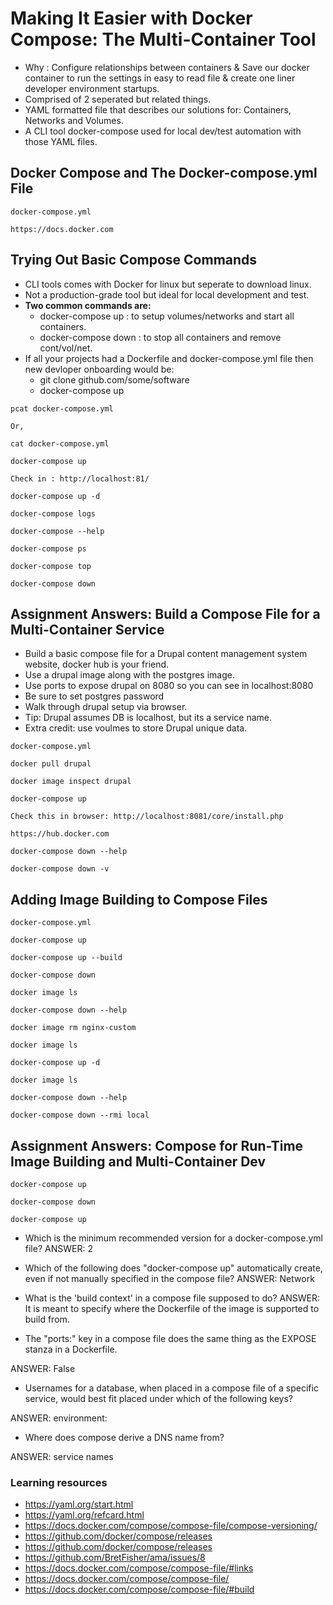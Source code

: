 # Making It Easier with Docker Compose: The Multi-Container Tool

* Why : Configure relationships between containers &
Save our docker container to run the settings in easy to read file & create one liner developer environment startups. 
* Comprised of 2 seperated but related things.
* YAML formatted file that describes our solutions for: 
Containers, Networks and Volumes.
* A CLI tool docker-compose used for local dev/test automation with those YAML files.

## Docker Compose and The Docker-compose.yml File
```
docker-compose.yml

https://docs.docker.com
```

## Trying Out Basic Compose Commands
* CLI tools comes with Docker for linux but seperate to download linux.
* Not a production-grade tool but ideal for local development and test.
* <b>Two common commands are: </b>
     * docker-compose up : to setup volumes/networks and start all containers.
     * docker-compose down : to stop all containers and remove cont/vol/net.
* If all your projects had a Dockerfile and docker-compose.yml file then new devloper onboarding would be: 
  * git clone github.com/some/software
  * docker-compose up


```
pcat docker-compose.yml

Or,

cat docker-compose.yml

docker-compose up

Check in : http://localhost:81/

docker-compose up -d

docker-compose logs

docker-compose --help

docker-compose ps

docker-compose top

docker-compose down
```

## Assignment Answers: Build a Compose File for a Multi-Container Service

* Build a basic compose file for a Drupal content management system website, docker hub is your friend.
* Use a drupal image along with the postgres image.
* Use ports to expose drupal on 8080 so you can see in localhost:8080 
* Be sure to set postgres password
* Walk through drupal setup via browser.
* Tip: Drupal assumes DB is localhost, but its a service name.
* Extra credit: use voulmes to store Drupal unique data.


```
docker-compose.yml

docker pull drupal

docker image inspect drupal

docker-compose up

Check this in browser: http://localhost:8081/core/install.php

https://hub.docker.com

docker-compose down --help

docker-compose down -v
```

## Adding Image Building to Compose Files
```
docker-compose.yml

docker-compose up

docker-compose up --build

docker-compose down

docker image ls

docker-compose down --help

docker image rm nginx-custom

docker image ls

docker-compose up -d

docker image ls

docker-compose down --help

docker-compose down --rmi local
```

## Assignment Answers: Compose for Run-Time Image Building and Multi-Container Dev
```
docker-compose up

docker-compose down

docker-compose up
```

* Which is the minimum recommended version for a docker-compose.yml file?
ANSWER: 2
* Which of the following does "docker-compose up" automatically create, even if not manually specified in the compose file?
ANSWER: Network
* What is the 'build context' in a compose file supposed to do?
ANSWER: It is meant to specify where the Dockerfile of the image is supported to build from. 

* The "ports:" key in a compose file does the same thing as the EXPOSE stanza in a Dockerfile.

ANSWER: False

* Usernames for a database, when placed in a compose file of a specific service, would best fit placed under which of the following keys?

ANSWER: environment:

* Where does compose derive a DNS name from?

ANSWER: service names


### Learning resources
* https://yaml.org/start.html
* https://yaml.org/refcard.html
* https://docs.docker.com/compose/compose-file/compose-versioning/
* https://github.com/docker/compose/releases
* https://github.com/docker/compose/releases
* https://github.com/BretFisher/ama/issues/8
* https://docs.docker.com/compose/compose-file/#links
* https://docs.docker.com/compose/compose-file/
* https://docs.docker.com/compose/compose-file/#build
